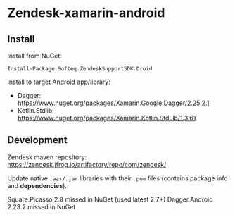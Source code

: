 # Zendesk-xamarin-android


## Install

Install from NuGet:
```
Install-Package Softeq.ZendeskSupportSDK.Droid
```

Install to target Android app/library:

- Dagger: https://www.nuget.org/packages/Xamarin.Google.Dagger/2.25.2.1
- Kotlin.Stdlib: https://www.nuget.org/packages/Xamarin.Kotlin.StdLib/1.3.61


## Development

Zendesk maven repository: https://zendesk.jfrog.io/artifactory/repo/com/zendesk/

Update native `.aar/.jar` libraries with their `.pom` files (contains package info and **dependencies**).

Square.Picasso 2.8 missed in NuGet (used latest 2.7+)
Dagger.Android 2.23.2 missed in NuGet



